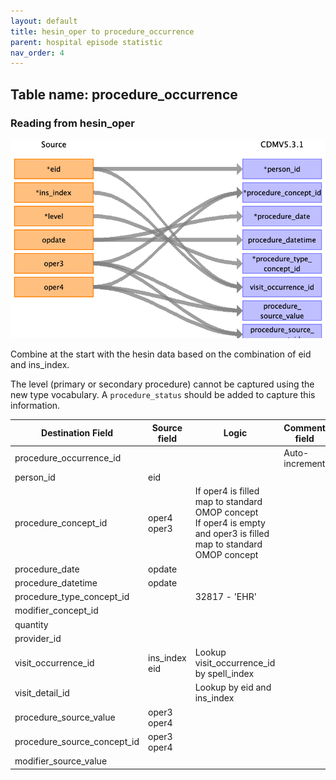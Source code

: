 ```yaml
---
layout: default
title: hesin_oper to procedure_occurrence
parent: hospital episode statistic
nav_order: 4
---
```


## Table name: procedure_occurrence

### Reading from hesin_oper

![](md_files/image20.png)

Combine at the start with the hesin data based on the combination of eid and ins_index.

The level (primary or secondary procedure) cannot be captured using the new type vocabulary.
A `procedure_status` should be added to capture this information.

| Destination Field | Source field | Logic | Comment field |
| --- | --- | --- | --- |
| procedure_occurrence_id |  |  | Auto-increment |
| person_id | eid |  |  |
| procedure_concept_id | oper4<br>oper3 | If oper4 is filled map to standard OMOP concept <br> If oper4 is empty and oper3 is filled map to standard OMOP concept |  |
| procedure_date | opdate |  |  |
| procedure_datetime | opdate |  |  |
| procedure_type_concept_id | | 32817 - 'EHR' |  |
| modifier_concept_id |  |  |  |
| quantity |  |  |  |
| provider_id |  |  |  |
| visit_occurrence_id | ins_index<br>eid | Lookup visit_occurrence_id by spell_index |  |
| visit_detail_id |  | Lookup by eid and ins_index |  |
| procedure_source_value | oper3<br>oper4 |  |  |
| procedure_source_concept_id | oper3<br>oper4 |  |  |
| modifier_source_value |  |  |  |